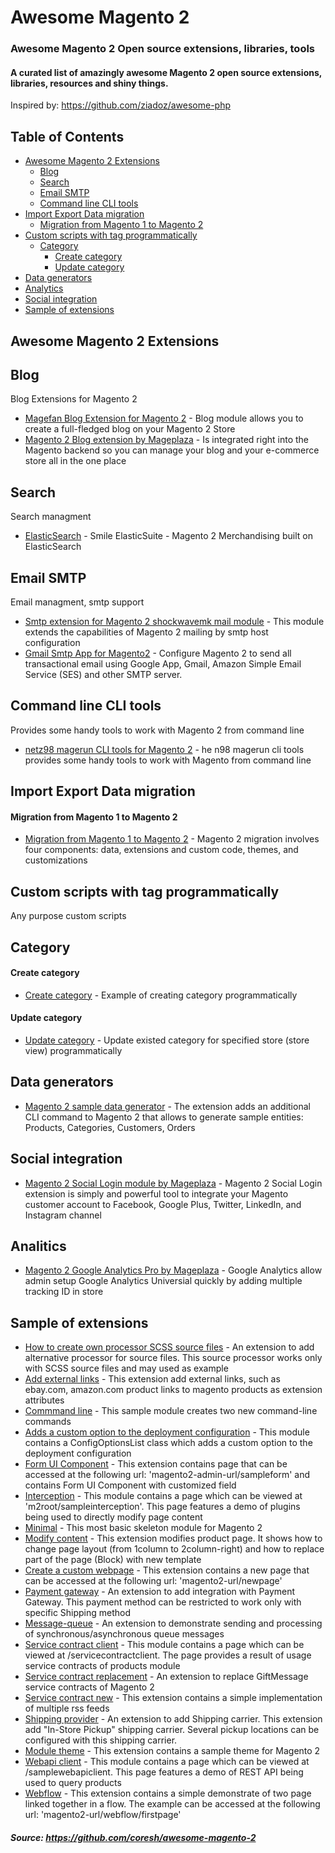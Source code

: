 # Awesome Magento 2
### Awesome Magento 2 Open source extensions, libraries, tools
#### A curated list of amazingly awesome Magento 2 open source extensions, libraries, resources and shiny things.

Inspired by: https://github.com/ziadoz/awesome-php

## Table of Contents
- [Awesome Magento 2 Extensions](#awesome-magento-2-extensions)
    - [Blog](#blog)
    - [Search](#search)
    - [Email SMTP](#email-smtp)
    - [Command line CLI tools](#command-line-cli-tools)
- [Import Export Data migration](#import-export-data-migration)
    - [Migration from Magento 1 to Magento 2](#migration-from-magento-1-to-magento-2)
- [Custom scripts with tag programmatically](#custom-scripts-with-tag-programmatically)
    - [Category](#category)
        - [Create category](#create-category)
        - [Update category](#update-category)
- [Data generators](#data-generators)
- [Analytics](#analitics)
- [Social integration](#social-integration)
- [Sample of extensions](#sample-of-extensions)

## Awesome Magento 2 Extensions
## Blog
Blog Extensions for Magento 2

* [Magefan Blog Extension for Magento 2](https://github.com/magefan/module-blog) - Blog module allows you to create a full-fledged blog on your Magento 2 Store
* [Magento 2 Blog extension by Mageplaza](https://github.com/mageplaza/magento-2-blog-extension) - Is integrated right into the Magento backend so you can manage your blog and your e-commerce store all in the one place

## Search
Search managment

* [ElasticSearch](https://github.com/Smile-SA/elasticsuite) - Smile ElasticSuite - Magento 2 Merchandising built on ElasticSearch

## Email SMTP
Email managment, smtp support

* [Smtp extension for Magento 2 shockwavemk mail module](https://github.com/shockwavemk/magento2-module-mail-smtp) - This module extends the capabilities of Magento 2 mailing by smtp host configuration
* [Gmail Smtp App for Magento2](https://github.com/magepal/magento2-gmailsmtpapp) - Configure Magento 2 to send all transactional email using Google App, Gmail, Amazon Simple Email Service (SES) and other SMTP server.

## Command line CLI tools
Provides some handy tools to work with Magento 2 from command line

* [netz98 magerun CLI tools for Magento 2](https://github.com/netz98/n98-magerun2) - he n98 magerun cli tools provides some handy tools to work with Magento from command line

## Import Export Data migration

#### Migration from Magento 1 to Magento 2

* [Migration from Magento 1 to Magento 2](https://github.com/magento/data-migration-tool) - Magento 2 migration involves four components: data, extensions and custom code, themes, and customizations

## Custom scripts with tag programmatically
Any purpose custom scripts

## Category

#### Create category
* [Create category](https://github.com/coresh/magento2scripts/blob/master/magento2_create_category_programmatically.php) - Example of creating category programmatically

#### Update category
* [Update category](https://github.com/coresh/magento2scripts/blob/master/magento2_update_category_programmatically.php) - Update existed category for specified store (store view) programmatically

## Data generators

* [Magento 2 sample data generator](https://github.com/rogyar/m2-sampledata-generator) - The extension adds an additional CLI command to Magento 2 that allows to generate sample entities: Products, Categories, Customers, Orders

## Social integration

* [Magento 2 Social Login module by Mageplaza](https://github.com/mageplaza/Magento-2-Social-Login-Extension) - Magento 2 Social Login extension is simply and powerful tool to integrate your Magento customer account to Facebook, Google Plus, Twitter, LinkedIn, and Instagram channel

## Analitics

* [Magento 2 Google Analytics Pro by Mageplaza](https://github.com/mageplaza/Magento-2-Google-Analytics-Pro) - Google Analytics allow admin setup Google Analytics Universial quickly by adding multiple tracking ID in store

## Sample of extensions

* [How to create own processor SCSS source files](https://github.com/magento/magento2-samples/tree/master/module-sample-scss) - An extension to add alternative processor for source files. This source processor works only with SCSS source files and may used as example
* [Add external links](https://github.com/magento/magento2-samples/tree/master/sample-external-links) - This extension add external links, such as ebay.com, amazon.com product links to magento products as extension attributes
* [Commmand line](https://github.com/magento/magento2-samples/tree/master/sample-module-command) - This sample module creates two new command-line commands
* [Adds a custom option to the deployment configuration](https://github.com/magento/magento2-samples/tree/master/sample-module-custom-deployment-config) - This module contains a ConfigOptionsList class which adds a custom option to the deployment configuration
* [Form UI Component](https://github.com/magento/magento2-samples/tree/master/sample-module-form-uicomponent) - This extension contains page that can be accessed at the following url: 'magento2-admin-url/sampleform' and contains Form UI Component with customized field
* [Interception](https://github.com/magento/magento2-samples/tree/master/sample-module-interception) - This module contains a page which can be viewed at 'm2root/sampleinterception'. This page features a demo of plugins being used to directly modify page content
* [Minimal](https://github.com/magento/magento2-samples/tree/master/sample-module-minimal) - This most basic skeleton module for Magento 2
* [Modify content](https://github.com/magento/magento2-samples/tree/master/sample-module-modifycontent) - This extension modifies product page. It shows how to change page layout (from 1column to 2column-right) and how to replace part of the page (Block) with new template
* [Create a custom webpage](https://github.com/magento/magento2-samples/tree/master/sample-module-newpage) - This extension contains a new page that can be accessed at the following url: 'magento2-url/newpage'
* [Payment gateway](https://github.com/magento/magento2-samples/tree/master/sample-module-payment-gateway) - An extension to add integration with Payment Gateway. This payment method can be restricted to work only with specific Shipping method
* [Message-queue](https://github.com/magento/magento2-samples/tree/master/sample-module-sample-message-queue) - An extension to demonstrate sending and processing of synchronous/asynchronous queue messages
* [Service contract client](https://github.com/magento/magento2-samples/tree/master/sample-module-service-contract-client) - This module contains a page which can be viewed at /servicecontractclient. The page provides a result of usage service contracts of products module
* [Service contract replacement](https://github.com/magento/magento2-samples/tree/master/sample-module-service-contract-replacement) - An extension to replace GiftMessage service contracts of Magento 2
* [Service contract new](https://github.com/magento/magento2-samples/tree/master/sample-module-servicecontract-new) - This extension contains a simple implementation of multiple rss feeds
* [Shipping provider](https://github.com/magento/magento2-samples/tree/master/sample-module-shipping-provider) - An extension to add Shipping carrier. This extension add "In-Store Pickup" shipping carrier. Several pickup locations can be configured with this shipping carrier.
* [Module theme](https://github.com/magento/magento2-samples/tree/master/sample-module-theme) - This extension contains a sample theme for Magento 2
* [Webapi client](https://github.com/magento/magento2-samples/tree/master/sample-module-webapi-client) - This module contains a page which can be viewed at /samplewebapiclient. This page features a demo of REST API being used to query products
* [Webflow](https://github.com/magento/magento2-samples/tree/master/sample-module-webflow) - This extension contains a simple demonstrate of two page linked together in a flow. The example can be accessed at the following url: 'magento2-url/webflow/firstpage'


##### Source: https://github.com/coresh/awesome-magento-2
